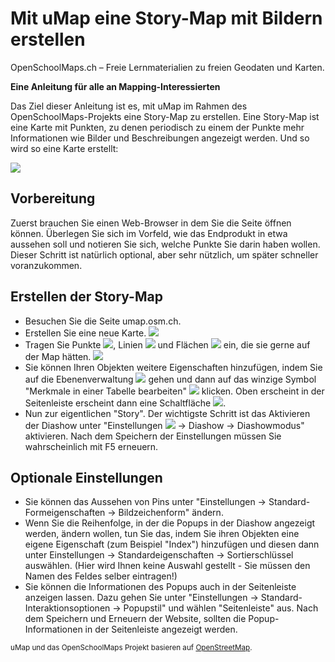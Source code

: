 Mit uMap eine Story-Map mit Bildern erstellen
===
OpenSchoolMaps.ch &ndash; Freie Lernmaterialien zu freien Geodaten und Karten.

**Eine Anleitung für alle an Mapping-Interessierten**

<!--(Siehe auch Abschnitt [Erstellen einer Fotostory mit uMap](https://dinacon.ch/wp-content/uploads/sites/4/2017/10/dinacon_17.pdf#Outline0.3) im Foliensatz des DINAcon-Vortrags [Nutzung von OpenStreetMap für Standortkarten und Online-Stories](https://dinacon.ch/sessions/2017/osm/).)-->

Das Ziel dieser Anleitung ist es, mit uMap im Rahmen des OpenSchoolMaps-Projekts eine Story-Map zu erstellen. Eine Story-Map ist eine Karte mit Punkten, zu denen periodisch zu einem der Punkte mehr Informationen wie Bilder und Beschreibungen angezeigt werden.
Und so wird so eine Karte erstellt:  

![](https://md.coredump.ch/uploads/upload_49f6642d0c75b31c8776649028900d63.png)

## Vorbereitung
Zuerst brauchen Sie einen Web-Browser in dem Sie die Seite öffnen können. 
Überlegen Sie sich im Vorfeld, wie das Endprodukt in etwa aussehen soll und notieren Sie sich, welche Punkte Sie darin haben wollen. Dieser Schritt ist natürlich optional, aber sehr nützlich, um später schneller voranzukommen.

## Erstellen der Story-Map

  - Besuchen Sie die Seite umap.osm.ch.
  - Erstellen Sie eine neue Karte.
  ![](https://md.coredump.ch/uploads/upload_e7900e6c14c222eac03565be0569b1e8.png)
  - Tragen Sie Punkte ![](https://md.coredump.ch/uploads/upload_4ffee7bd4bf374d9acf496dd82a09596.PNG), Linien ![](https://md.coredump.ch/uploads/upload_26090d48aa31a00c42a57b4b188ead75.PNG) und Flächen ![](https://md.coredump.ch/uploads/upload_8ccdbf29d8cc07ca71a900e778bc6504.PNG) ein, die sie gerne auf der Map hätten.
 ![](https://md.coredump.ch/uploads/upload_a5bb6b019d67aa7d255a7b83196cd225.png)
  - Sie können Ihren Objekten weitere Eigenschaften hinzufügen, indem Sie auf die Ebenenverwaltung ![](https://md.coredump.ch/uploads/upload_b0ecc5b17e5daf625608aecab2b50dea.png) gehen und dann auf das winzige Symbol "Merkmale in einer Tabelle bearbeiten" ![](https://md.coredump.ch/uploads/upload_f9c47bfacbdd8022af17ad484d64bbe8.png) klicken. Oben erscheint in der Seitenleiste erscheint dann eine Schaltfläche ![](https://md.coredump.ch/uploads/upload_96475f53bb009e85afa21092b4fced03.png).
- Nun zur eigentlichen "Story". Der wichtigste Schritt ist das Aktivieren der Diashow unter "Einstellungen ![](https://md.coredump.ch/uploads/upload_d091555d28033d448ca42c04a45886cc.png) -> Diashow -> Diashowmodus" aktivieren. Nach dem Speichern der Einstellungen müssen Sie wahrscheinlich mit F5 erneuern.
## Optionale Einstellungen
- Sie können das Aussehen von Pins unter "Einstellungen -> Standard-Formeigenschaften -> Bildzeichenform" ändern.
- Wenn Sie die Reihenfolge, in der die Popups in der Diashow angezeigt werden, ändern wollen, tun Sie das, indem Sie ihren Objekten eine eigene Eigenschaft (zum Beispiel "Index") hinzufügen und diesen dann unter Einstellungen -> Standardeigenschaften -> Sortierschlüssel auswählen. (Hier wird Ihnen keine Auswahl gestellt - Sie müssen den Namen des Feldes selber eintragen!)
- Sie können die Informationen des Popups auch in der Seitenleiste anzeigen lassen. Dazu gehen Sie unter "Einstellungen -> Standard-Interaktionsoptionen -> Popupstil" und wählen "Seitenleiste" aus. Nach dem Speichern und Erneuern der Website, sollten die Popup-Informationen in der Seitenleiste angezeigt werden.

<sup>uMap und das OpenSchoolMaps Projekt basieren auf [OpenStreetMap](https://osm.org).</sup>
